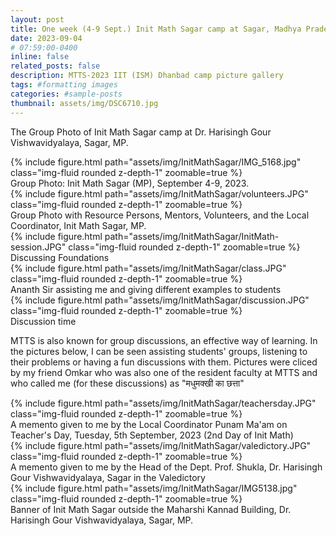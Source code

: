 ```yaml
---
layout: post
title: One week (4-9 Sept.) Init Math Sagar camp at Sagar, Madhya Pradesh.
date: 2023-09-04 
# 07:59:00-0400
inline: false
related_posts: false
description: MTTS-2023 IIT (ISM) Dhanbad camp picture gallery
tags: #formatting images
categories: #sample-posts
thumbnail: assets/img/DSC6710.jpg
---
```

<!-- This is an example post with image galleries. -->
The Group Photo of Init Math Sagar camp at Dr. Harisingh Gour Vishwavidyalaya, Sagar, MP.

<div class="row mt-3">
    <div class="col-sm mt-3 mt-md-0">
        {% include figure.html path="assets/img/InitMathSagar/IMG_5168.jpg" class="img-fluid rounded z-depth-1" zoomable=true %}
        <div class="caption">
            Group Photo: Init Math Sagar (MP), September 4-9, 2023.
        </div>
    </div>
    <div class="col-sm mt-3 mt-md-0">
        {% include figure.html path="assets/img/InitMathSagar/volunteers.JPG" class="img-fluid rounded z-depth-1" zoomable=true %}
        <div class="caption">
            Group Photo with Resource Persons, Mentors, Volunteers, and the Local Coordinator, Init Math Sagar, MP.
        </div>
    </div>
</div>
<!-- <div class="caption">
    A simple, elegant caption looks good between image rows, after each row, or doesn't have to be there at all.
</div> -->

<!-- Images can be made zoomable.
Simply add `data-zoomable` to `<img>` tags that you want to make zoomable. -->
<!-- 
On the first Sunday, June 4th, 2023, after a week of the camp, our special visit was arranged to Moonidih Mines (one of India's largest and oldest coal-mine) by our host Prof. S. P. Tiwari Sir. Following are couple of pics one among which shows us dressed and ready for the mono-rail ride inside the inclined mines. -->

<div class="row mt-3">
    <div class="col-sm mt-3 mt-md-0">
        {% include figure.html path="assets/img/InitMathSagar/InitMath-session.JPG" class="img-fluid rounded z-depth-1" zoomable=true %}
        <div class="caption">
            Discussing Foundations
        </div>
    </div>
    <div class="col-sm mt-3 mt-md-0">
        {% include figure.html path="assets/img/InitMathSagar/class.JPG" class="img-fluid rounded z-depth-1" zoomable=true %}
        <div class="caption">
            Ananth Sir assisting me and giving different examples to students
        </div>
    </div>
    <div class="col-sm mt-3 mt-md-0">
        {% include figure.html path="assets/img/InitMathSagar/discussion.JPG" class="img-fluid rounded z-depth-1" zoomable=true %}
        <div class="caption">
            Discussion time
        </div>
    </div>
</div>

MTTS is also known for group discussions, an effective way of learning. In the pictures below, I can be seen assisting students' groups, listening to their problems or having a fun discussions with them. Pictures were cliced by my friend Omkar who was also one of the resident faculty at MTTS and who called me (for these discussions) as "मधुमक्खी का छत्ता"

<div class="row mt-3">
    <div class="col-sm mt-3 mt-md-0">
        {% include figure.html path="assets/img/InitMathSagar/teachersday.JPG" class="img-fluid rounded z-depth-1" zoomable=true %}
        <div class="caption">
            A memento given to me by the Local Coordinator Punam Ma'am on Teacher's Day, Tuesday, 5th September, 2023 (2nd Day of Init Math)
        </div>
    </div>
    <div class="col-sm mt-3 mt-md-0">
        {% include figure.html path="assets/img/InitMathSagar/valedictory.JPG" class="img-fluid rounded z-depth-1" zoomable=true %}
        <div class="caption">
            A memento given to me by the Head of the Dept. Prof. Shukla, Dr. Harisingh Gour Vishwavidyalaya, Sagar in the Valedictory
        </div>
    </div>
    <div class="col-sm mt-3 mt-md-0">
        {% include figure.html path="assets/img/InitMathSagar/IMG5138.jpg" class="img-fluid rounded z-depth-1" zoomable=true %}
        <div class="caption">
            Banner of Init Math Sagar outside the Maharshi Kannad Building, Dr. Harisingh Gour Vishwavidyalaya, Sagar, MP.
        </div>
    </div>
</div>
